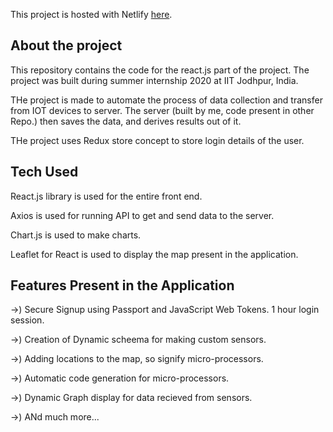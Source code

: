This project is hosted with Netlify [here](https://loving-beaver-54e03f.netlify.app/).

## About the project

This repository contains the code for the react.js part of the project.
The project was built during summer internship 2020 at IIT Jodhpur, India.

THe project is made to automate the process of data collection and transfer from IOT devices to server.
The server (built by me, code present in other Repo.) then saves the data, and derives results out of it.

THe project uses Redux store concept to store login details of the user.

## Tech Used

React.js library is used for the entire front end.

Axios is used for running API to get and send data to the server.

Chart.js is used to make charts.

Leaflet for React is used to display the map present in the application.

## Features Present in the Application

->) Secure Signup using Passport and JavaScript Web Tokens. 1 hour login session.

->) Creation of Dynamic scheema for making custom sensors.

->) Adding locations to the map, so signify micro-processors.

->) Automatic code generation for micro-processors.

->) Dynamic Graph display for data recieved from sensors.

->) ANd much more...